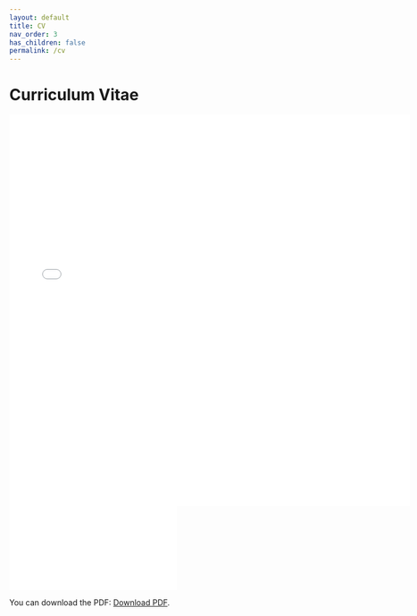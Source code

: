 ```yaml
---
layout: default
title: CV
nav_order: 3
has_children: false
permalink: /cv
---
```


# Curriculum Vitae

<iframe src="/assets/CV_Spring_Quarter_2020.pdf" style="width:718px; height:700px;" frameborder="0"></iframe>


<object data="/assets/CV_Spring_Quarter_2020.pdf" type="application/pdf" width=100% height="700px">
    <embed src="/assets/CV_Spring_Quarter_2020.pdf">
        <p>You can download the PDF: <a href="/assets/CV_Spring_Quarter_2020.pdf">Download PDF</a>.</p>
    </embed>
</object>
